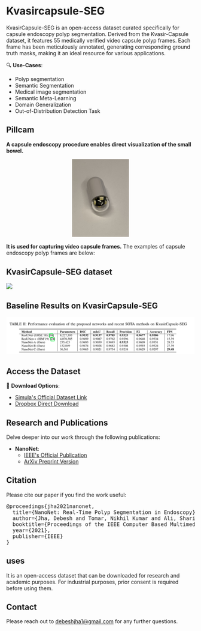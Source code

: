 # Kvasircapsule-SEG 

KvasirCapsule-SEG is an open-access dataset curated specifically for capsule endoscopy polyp segmentation. Derived from the Kvasir-Capsule dataset, it features 55 medically verified video capsule polyp frames. Each frame has been meticulously annotated, generating corresponding ground truth masks, making it an ideal resource for various applications.

🔍 **Use-Cases**:
- Polyp segmentation
- Semantic Segmentation
- Medical image segmentation
- Semantic Meta-Learning
- Domain Generalization
- Out-of-Distribution Detection Task

## Pillcam 
__A capsule endoscopy procedure enables direct visualization of the small bowel.__
<p align="center">
<img src="img/pill_cam.JPG" width=30% height=30%">
</p>

__It is used for capturing video capsule frames.__ The examples of capsule endoscopy polyp frames are below:
## KvasirCapsule-SEG dataset
<img src="img/Capsule.png">

## Baseline Results on KvasirCapsule-SEG
<img src="img/quantitative.png">

## Access the Dataset
📂 **Download Options**:
- [Simula's Official Dataset Link](https://datasets.simula.no/kvasir-capsule-seg/)
- [Dropbox Direct Download](https://www.dropbox.com/home/KvasirCapsule-SEG)

## Research and Publications
Delve deeper into our work through the following publications:
- **NanoNet**:
  - [IEEE's Official Publication](https://ieeexplore.ieee.org/document/9474743)
  - [ArXiv Preprint Version](https://arxiv.org/pdf/2104.11138.pdf)


## Citation
Please cite our paper if you find the work useful: 
<pre>
@proceedings{jha2021nanonet,
  title={NanoNet: Real-Time Polyp Segmentation in Endoscopy},
  author={Jha, Debesh and Tomar, Nikhil Kumar and Ali, Sharib and Riegler, Michael A and Johansen, H{\aa}vard D and Johansen, Dag and Halvorsen, P{\aa}l},
  booktitle={Proceedings of the IEEE Computer Based Multimedia System},
  year={2021},
  publisher={IEEE}
}
</pre>

## uses 
It is an open-access dataset that can be downloaded for research and academic purposes. For industrial purposes, prior consent is required before using them. 

## Contact
Please reach out to debeshjha1@gmail.com for any further questions.
